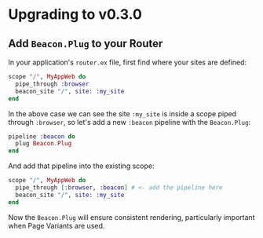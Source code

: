 # Upgrading to v0.3.0

## Add `Beacon.Plug` to your Router

In your application's `router.ex` file, first find where your sites are defined:

```elixir
scope "/", MyAppWeb do
  pipe_through :browser
  beacon_site "/", site: :my_site
end
```

In the above case we can see the site `:my_site` is inside a scope piped through `:browser`,
so let's add a new `:beacon` pipeline with the `Beacon.Plug`:

```elixir
pipeline :beacon do
  plug Beacon.Plug
end
```

And add that pipeline into the existing scope:

```elixir
scope "/", MyAppWeb do
  pipe_through [:browser, :beacon] # <- add the pipeline here
  beacon_site "/", site: :my_site
end
```

Now the `Beacon.Plug` will ensure consistent rendering, particularly important when Page Variants are used.
